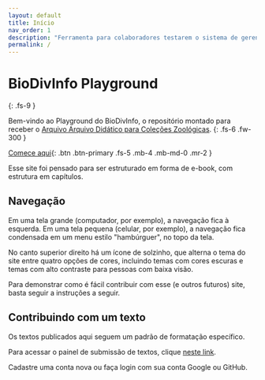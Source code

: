 ```yaml
---
layout: default
title: Início
nav_order: 1
description: "Ferramenta para colaboradores testarem o sistema de gerenciamento de conteúdo usado no Arquivo."
permalink: /
---
```


# BioDivInfo Playground
{: .fs-9 }

Bem-vindo ao Playground do BioDivInfo, o repositório montado para receber o [Arquivo Arquivo Didático para Coleções Zoológicas](http://biodivinfo.github.io/).
{: .fs-6 .fw-300 }

[Comece aqui](/docs/comece){: .btn .btn-primary .fs-5 .mb-4 .mb-md-0 .mr-2 }

Esse site foi pensado para ser estruturado em forma de e-book, com estrutura em capítulos.

## Navegação

Em uma tela grande (computador, por exemplo), a navegação fica à esquerda. Em uma tela pequena (celular, por exemplo), a navegação fica condensada em um menu estilo "hambúrguer", no topo da tela.

No canto superior direito há um ícone de solzinho, que alterna o tema do site entre quatro opções de cores, incluindo temas com cores escuras e temas com alto contraste para pessoas com baixa visão.

Para demonstrar como é fácil contribuir com esse (e outros futuros) site, basta seguir a instruções a seguir.

## Contribuindo com um texto

Os textos publicados aqui seguem um padrão de formatação específico.

Para acessar o painel de submissão de textos, clique [neste link]().

Cadastre uma conta nova ou faça login com sua conta Google ou GitHub.